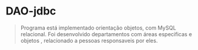 # DAO-jdbc

>Programa está implementado orientação objetos, com  MySQL relacional.
> Foi desenvolvido departamentos com  áreas especificas e objetos , relacionado a pessoas  responsaveis por eles.
